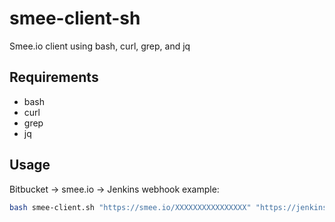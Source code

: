 # smee-client-sh

Smee.io client using bash, curl, grep, and jq

## Requirements

- bash
- curl
- grep
- jq

## Usage

Bitbucket -> smee.io -> Jenkins webhook example: 

```bash
bash smee-client.sh "https://smee.io/XXXXXXXXXXXXXXXX" "https://jenkins/bitbucket-hook" "^x-event-key:"
```
